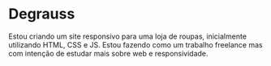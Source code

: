 # Degrauss
Estou criando um site responsivo para uma loja de roupas, inicialmente utilizando HTML, CSS e JS. Estou fazendo como um trabalho freelance mas com intenção de estudar mais sobre web e responsividade.
